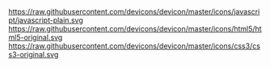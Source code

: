 https://raw.githubusercontent.com/devicons/devicon/master/icons/javascript/javascript-plain.svg
https://raw.githubusercontent.com/devicons/devicon/master/icons/html5/html5-original.svg
https://raw.githubusercontent.com/devicons/devicon/master/icons/css3/css3-original.svg
